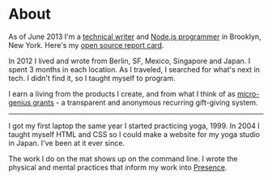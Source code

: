 About
=====

As of June 2013 I'm a [technical writer](http://git.gwenbell.com) and [Node.js programmer](http://bitters.gwenbell.com) in Brooklyn, New York. Here's my [open source report card](http://osrc.dfm.io/gwenbell).

In 2012 I lived and wrote from Berlin, SF, Mexico, Singapore and Japan. I spent 3 months in each location. As I traveled, I searched for what's next in tech. I didn't find it, so I taught myself to program.

I earn a living from the products I create, and from what I think of as [micro-genius grants](http://gittip.com/gwenbell) - a transparent and anonymous recurring gift-giving system.

<hr />

I got my first laptop the same year I started practicing yoga, 1999. In 2004 I taught myself HTML and CSS so I could make a website for my yoga studio in Japan. I've been at it ever since. 

The work I do on the mat shows up on the command line. I wrote the physical and mental practices that inform my work into [Presence](/presence).